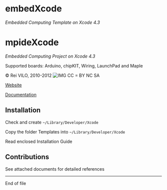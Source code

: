 
# embedXcode
*Embedded Computing Template on Xcode 4.3*

# mpideXcode
*Embedded Computing Project on Xcode 4.3*


Supported boards: Arduino, chipKIT, Wiring, LaunchPad and Maple


© Rei VILO, 2010-2012
![IMG](http://i.creativecommons.org/l/by-nc-sa/3.0/nl/88x31.png) CC = BY NC SA 

[Website](http://embedXcode.weebly.com/)

[Documentation](http://embedXcode.weebly.com/tutorial.html)
    

## Installation

Check and create `~/Library/Developer/Xcode`

Copy the folder Templates into `~/Library/Developer/Xcode`

Read enclosed Installation Guide


## Contributions

See attached documents for detailed references


----------------------------------
End of file


